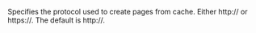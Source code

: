 Specifies the protocol used to create pages from cache. Either http:// or https://. The default
is http://.